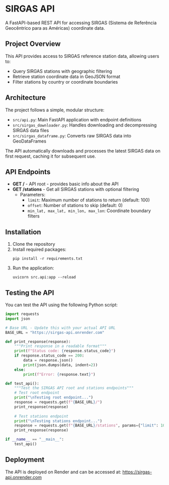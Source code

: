 # SIRGAS API

A FastAPI-based REST API for accessing SIRGAS (Sistema de Referência Geocêntrico para as Américas) coordinate data.

## Project Overview

This API provides access to SIRGAS reference station data, allowing users to:
- Query SIRGAS stations with geographic filtering
- Retrieve station coordinate data in GeoJSON format
- Filter stations by country or coordinate boundaries

## Architecture

The project follows a simple, modular structure:

- `src/api.py`: Main FastAPI application with endpoint definitions
- `src/sirgas_downloader.py`: Handles downloading and decompressing SIRGAS data files
- `src/sirgas_dataframe.py`: Converts raw SIRGAS data into GeoDataFrames

The API automatically downloads and processes the latest SIRGAS data on first request, caching it for subsequent use.

## API Endpoints

- **GET /** - API root - provides basic info about the API
- **GET /stations** - Get all SIRGAS stations with optional filtering
  - Parameters:
    - `limit`: Maximum number of stations to return (default: 100)
    - `offset`: Number of stations to skip (default: 0)
    - `min_lat, max_lat, min_lon, max_lon`: Coordinate boundary filters

## Installation

1. Clone the repository
2. Install required packages:
   ```
   pip install -r requirements.txt
   ```
3. Run the application:
   ```
   uvicorn src.api:app --reload
   ```

## Testing the API

You can test the API using the following Python script:

```python
import requests
import json

# Base URL - Update this with your actual API URL
BASE_URL = "https://sirgas-api.onrender.com"

def print_response(response):
    """Print response in a readable format"""
    print(f"Status code: {response.status_code}")
    if response.status_code == 200:
        data = response.json()
        print(json.dumps(data, indent=2))
    else:
        print(f"Error: {response.text}")

def test_api():
    """Test the SIRGAS API root and stations endpoints"""
    # Test root endpoint
    print("\nTesting root endpoint...")
    response = requests.get(f"{BASE_URL}/")
    print_response(response)
    
    # Test stations endpoint
    print("\nTesting stations endpoint...")
    response = requests.get(f"{BASE_URL}/stations", params={"limit": 10})
    print_response(response)

if __name__ == "__main__":
    test_api()
```

## Deployment

The API is deployed on Render and can be accessed at: https://sirgas-api.onrender.com